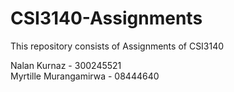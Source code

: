 # CSI3140-Assignments

This repository consists of Assignments of CSI3140 <br>

Nalan Kurnaz - 300245521 <br>
Myrtille Murangamirwa - 08444640
